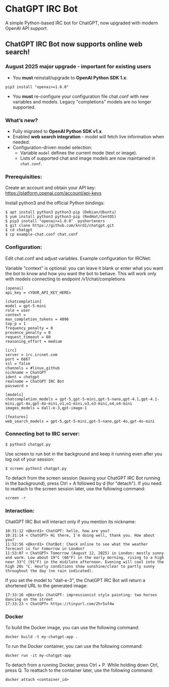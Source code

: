 # ChatGPT IRC Bot

A simple Python-based IRC bot for ChatGPT, now upgraded with modern OpenAI API support.

## ChatGPT IRC Bot now supports online web search!

### August 2025 major upgrade - important for existing users

- You **must** reinstall/upgrade to **OpenAI Python SDK 1.x**:
 ```
pip3 install "openai>=1.0.0"
```
- You **must** re-configure your configuration file chat.conf with new variables and models. Legacy "completions" models are no longer supported.

### What’s new?

- Fully migrated to **OpenAI Python SDK v1.x**.
- Enabled **web search integration** - model will fetch live information when needed.
- Configuration-driven model selection:
  - Variable `model` defines the current mode (text or image).
  - Lists of supported chat and image models are now maintained in `chat.conf`.

### Prerequisities:

Create an account and obtain your API key: https://platform.openai.com/account/api-keys

Install python3 and the official Python bindings:
```
$ apt install python3 python3-pip (Debian/Ubuntu)
$ yum install python3 python3-pip (RedHat/CentOS)
$ pip3 install "openai>=1.0.0"  pyshorteners
$ git clone https://github.com/knrd1/chatgpt.git
$ cd chatgpt
$ cp example-chat.conf chat.conf
```
### Configuration:

Edit chat.conf and adjust variables. Example configuration for IRCNet:

Variable "context" is optional: you can leave it blank or enter what you want the bot to know and how you want the bot to behave. This will work only with models connecting to endpoint /v1/chat/completions

```
[openai]
api_key = <YOUR_API_KEY_HERE>

[chatcompletion]
model = gpt-5-mini
role = user
context = 
max_completion_tokens = 4096
top_p = 1
frequency_penalty = 0
presence_penalty = 0
request_timeout = 60
reasoning_effort = medium

[irc]
server = irc.ircnet.com
port = 6667
ssl = false
channels = #linux,github
nickname = ChatGPT
ident = chatgpt
realname = ChatGPT IRC Bot
password = 

[models]
chatcompletion_models = gpt-5,gpt-5-mini,gpt-5-nano,gpt-4.1,gpt-4.1-mini,gpt-4o,gpt-4o-mini,o1,o1-mini,o3,o3-mini,o4,o4-mini
images_models = dall-e-3,gpt-image-1

[features]
web_search_models = gpt-5,gpt-5-mini,gpt-5-nano,gpt-4o,gpt-4o-mini

```
### Connecting bot to IRC server:
```
$ python3 chatgpt.py
```
Use screen to run bot in the background and keep it running even after you log out of your session:
```
$ screen python3 chatgpt.py
```
To detach from the screen session (leaving your ChatGPT IRC Bot running in the background), press Ctrl + A followed by d (for "detach").
If you need to reattach to the screen session later, use the following command:
```
screen -r
```
### Interaction:
ChatGPT IRC Bot will interact only if you mention its nickname:
```
10:31:12 <@knrd1> ChatGPT: hello, how are you?
10:31:14 < ChatGPT> Hi there, I'm doing well, thank you. How about you?
11:52:56 <@knrd1> ChatBot: Check online to see what the weather forecast is for tomorrow in London?
11:53:07 < ChatGPT> Tomorrow (August 12, 2025) in London: mostly sunny and warm. Low about 19°C (66°F) in the early morning, rising to a high near 33°C (91°F) in the mid/late afternoon. Evening will cool into the high 20s °C. Hourly conditions show sunshine/clear to partly sunny throughout the day (no rain indicated).

```
If you set the model to "dall-e-3", the ChatGPT IRC Bot will return a shortened URL to the generated image:
```
17:33:16 <@knrd1> ChatGPT: impressionist style painting: two horses dancing on the street
17:33:23 < ChatGPT> https://tinyurl.com/2hr5uf4w
```
### Docker

To build the Docker image, you can use the following command:
```
docker build -t my-chatgpt-app .
```
To run the Docker container, you can use the following command:
```
docker run -it my-chatgpt-app
```
To detach from a running Docker, press Ctrl + P. While holding down Ctrl, press Q.
To reattach to the container later, use the following command:
```
docker attach <container_id>
```
